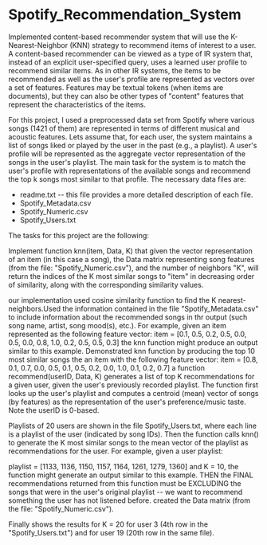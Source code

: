 # Spotify_Recommendation_System

Implemented content-based recommender system that will use the K-Nearest-Neighbor (KNN) strategy to recommend items of interest to a user. A content-based recommender can be viewed as a type of IR system that, instead of an explicit user-specified query, uses a learned user profile to recommend similar items. As in other IR systems, the items to be recommended as well as the user's profile are represented as vectors over a set of features. Features may be textual tokens (when items are documents), but they can also be other types of "content" features that represent the characteristics of the items.

For this project, I used a preprocessed data set from Spotify where various songs (1421 of them) are represented in terms of different musical and acoustic features. Lets assume that, for each user, the system maintains a list of songs liked or played by the user in the past (e.g., a playlist). A user's profile will be represented as the aggregate vector representation of the songs in the user's playlist. The main task for the system is to match the user's profile with representations of the available songs and recommend the top k songs most similar to that profile. The necessary data files are:

- readme.txt -- this file provides a more detailed description of each file.
- Spotify_Metadata.csv
- Spotify_Numeric.csv
- Spotify_Users.txt

The  tasks for this project are the following:

Implement function knn(item, Data, K) that given the vector representation of an item (in this case a song), the Data matrix representing song features (from the file: "Spotify_Numeric.csv"), and the number of neighbors "K", will return the indices of the K most similar songs to "item" in decreasing order of similarity, along with the corresponding similarity values.

our implementation  used cosine similarity function to find the K nearest-neighbors.Used the information contained in the file "Spotify_Metadata.csv" to include information about the recommended songs in thr output (such song name, artist, song mood(s), etc.). For example, given an item represented as the following feature vector:
    item = [0.1, 0.5, 0.2, 0.5, 0.0, 0.5, 0.0, 0.8, 1.0, 0.2, 0.5, 0.5, 0.3]
the knn function might produce an output similar to this example. Demonstrated  knn function by producing the top 10 most similar songs the an item with the following feature vector:
    item = [0.8, 0.1, 0.7, 0.0, 0.5, 0.1, 0.5, 0.2, 0.0, 1.0, 0.1, 0.2, 0.7]
a function recommend(userID, Data, K)  generates a list of top K recommendations for a given user, given the user's previously recorded playlist. The function first looks up the user's playlist and computes a centroid (mean) vector of songs (by features) as the representation of the user's preference/music taste.  Note the userID is 0-based. 

Playlists of 20 users are shown in the file Spotify_Users.txt, where each line is a playlist of the user (indicated by song IDs).
Then the function calls knn() to generate the K most similar songs to the mean vector of the playlist as recommendations for the user.  For example, given a user playlist:

playlist = [1133, 1136, 1150, 1157, 1164, 1261, 1279, 1360]
and K = 10, the function might generate an output similar to this example.
THEN the FINAL recommendations returned from this function must be EXCLUDING the songs that were in the user's original playlist -- we want to recommend something the user has not listened before.
created the Data matrix (from the file: "Spotify_Numeric.csv").  

Finally shows the results for K = 20 for user 3 (4th row in the "Spotify_Users.txt") and for user 19 (20th row in the same file).
